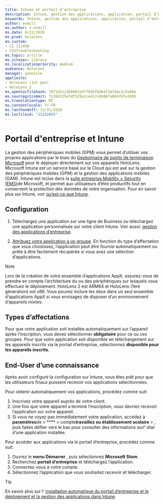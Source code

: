 ```yaml
---
title: Intune et portail d’entreprise
description: Intune, gestion des applications, application, portail d’entreprise, portail
keywords: Intune, gestion des applications, application, portail d’entreprise, portail, hololens
author: evmill
ms.author: v-evmill
ms.date: 6/22/2020
ms.prod: hololens
ms.custom:
- CI 111456
- CSSTroubleshooting
ms.topic: article
ms.sitesec: library
ms.localizationpriority: medium
audience: HoloLens
manager: yannisle
appliesto:
- HoloLens (1st gen)
- HoloLens 2
ms.openlocfilehash: 7871d5113b6803a3f702bf8d64f16fabc1c5a9bb
ms.sourcegitcommit: fc268335e5df529a1cedc2c6b88fa86245fe1b9b
ms.translationtype: MT
ms.contentlocale: fr-FR
ms.lasthandoff: 12/31/2020
ms.locfileid: "11252655"
---
```

# Portail d'entreprise et Intune

La gestion des périphériques mobiles (GPM) vous permet d’utiliser vos propres applications par le biais du [Gestionnaire de points de terminaison Microsoft](https://docs.microsoft.com/intune/windows-holographic-for-business) pour le déployer directement sur vos appareils HoloLens. Microsoft Intune est un service basé sur le Cloud qui est axé sur la gestion des périphériques mobiles (GPM) et la gestion des applications mobiles (GAM). Intune est inclus dans la [suite entreprise Mobility + Security (EMS)](https://www.microsoft.com/microsoft-365/enterprise-mobility-security)de Microsoft, et permet aux utilisateurs d’être productifs tout en conservent la protection des données de votre organisation. Pour en savoir plus sur Intune, voir [qu’est-ce que Intune](https://docs.microsoft.com/mem/intune/fundamentals/what-is-intune).

## Configuration

1. Téléchargez une application sur une ligne de Business ou téléchargez une application personnalisée sur votre client Intune. Voir aussi: [gestion des applications d’entreprise](https://docs.microsoft.com/windows/client-management/mdm/enterprise-app-management).

2. [Attribuez votre application à un groupe](https://docs.microsoft.com/mem/intune/apps/apps-deploy). En fonction du type d’affectation que vous choisissez, l’application peut être fournie automatiquement ou prête à être facilement récupérée si vous avez une sélection d’applications.

> [!NOTE]
> Lors de la création de votre ensemble d’applications AppX, assurez-vous de prendre en compte l’architecture du ou des périphériques sur lesquels vous effectuez le déploiement. HoloLens 2 est ARM64 et HoloLens (1ère génération) est x86. Vous pouvez inclure les deux dans un seul ensemble d’applications AppX si vous envisagez de disposer d’un environnement d’appareils mixtes.

## Types d’affectations

Pour que votre application soit installée automatiquement sur l’appareil après l’inscription, vous devez sélectionner **obligatoire** pour ce ou ces groupes.
Pour que votre application soit disponible en téléchargement sur les appareils inscrits via le portail d’entreprise, sélectionnez **disponible pour les appareils inscrits**.

## End-User d’une connaissance

Après avoir configuré la configuration sur Intune, vous êtes prêt pour que les utilisateurs finaux puissent recevoir vos applications sélectionnées.

Pour obtenir automatiquement vos applications, procédez comme suit:

1. Inscrivez votre appareil auprès de votre client.
2. Une fois que votre appareil a terminé l’inscription, vous devriez recevoir l’application sur votre appareil.
3. Si vous ne voyez pas immédiatement votre application, accédez à **paramètres**de  >  ****  >  compte**travaillez ou établissement scolaire**  >  , puis faites défiler vers le bas pour consulter des informations sur*l'* état d’une application installée.

Pour accéder aux applications via le portail d’entreprise, procédez comme suit:

1. Ouvrez le **menu Démarrer** , puis sélectionnez **Microsoft Store**.
2. Recherchez **portail d’entreprise** et téléchargez l’application.
3. Connectez-vous à votre compte.
4. Sélectionnez l’application que vous souhaitez recevoir et télécharger.

> [!Tip]
> En savoir plus sur l' [installation automatique du portail d’entreprise et le](https://docs.microsoft.com/mem/intune/apps/company-portal-app) [déploiement et la gestion des applications dans Intune](https://docs.microsoft.com/mem/intune/fundamentals/windows-holographic-for-business#deploy-and-manage-apps).
